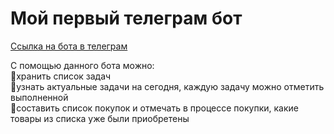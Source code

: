 # Мой первый телеграм бот

[Ссылка на бота в телеграм](http://t.me/MyCustomToDoBot)

С помощью данного бота можно:\
🔹хранить список задач \
🔹узнать актуальные задачи на сегодня, каждую задачу можно отметить выполненной \
🔹составить список покупок и отмечать в процессе покупки, какие товары из списка уже были приобретены

